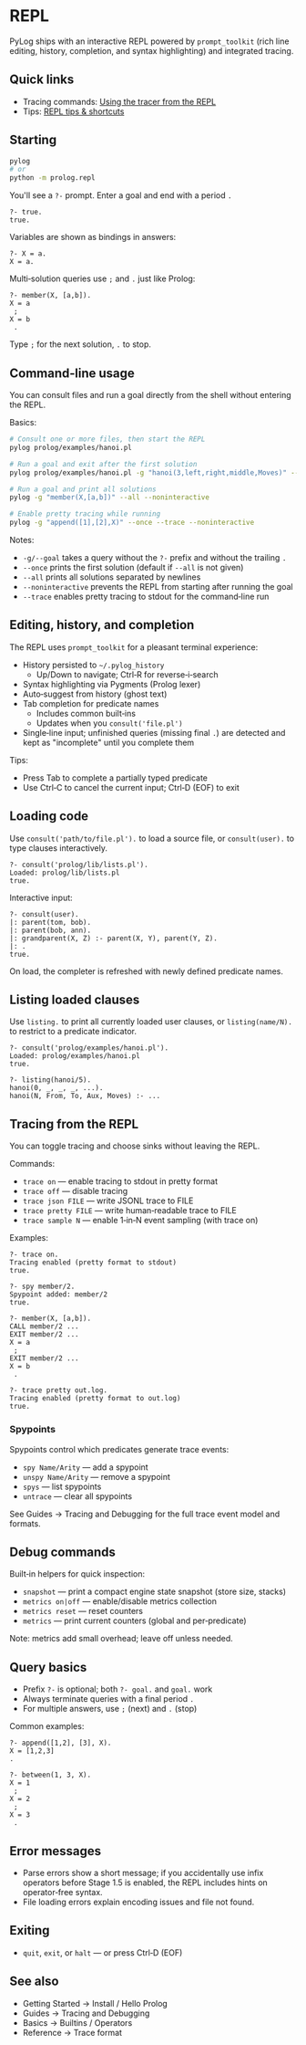# REPL

PyLog ships with an interactive REPL powered by `prompt_toolkit` (rich line
editing, history, completion, and syntax highlighting) and integrated tracing.

## Quick links

- Tracing commands: [Using the tracer from the REPL](../guides/tracing-and-debugging.md#using-the-tracer-from-the-repl)
- Tips: [REPL tips & shortcuts](../guides/repl-tips.md#tracing-from-the-repl)

## Starting

```bash
pylog
# or
python -m prolog.repl
```

You'll see a `?-` prompt. Enter a goal and end with a period `.`

```text
?- true.
true.
```

Variables are shown as bindings in answers:

```text
?- X = a.
X = a.
```

Multi‑solution queries use `;` and `.` just like Prolog:

```text
?- member(X, [a,b]).
X = a
 ;
X = b
 .
```

Type `;` for the next solution, `.` to stop.

## Command‑line usage

You can consult files and run a goal directly from the shell without entering the REPL.

Basics:

```bash
# Consult one or more files, then start the REPL
pylog prolog/examples/hanoi.pl

# Run a goal and exit after the first solution
pylog prolog/examples/hanoi.pl -g "hanoi(3,left,right,middle,Moves)" --once --noninteractive

# Run a goal and print all solutions
pylog -g "member(X,[a,b])" --all --noninteractive

# Enable pretty tracing while running
pylog -g "append([1],[2],X)" --once --trace --noninteractive
```

Notes:

- `-g/--goal` takes a query without the `?-` prefix and without the trailing `.`
- `--once` prints the first solution (default if `--all` is not given)
- `--all` prints all solutions separated by newlines
- `--noninteractive` prevents the REPL from starting after running the goal
- `--trace` enables pretty tracing to stdout for the command‑line run

## Editing, history, and completion

The REPL uses `prompt_toolkit` for a pleasant terminal experience:

- History persisted to `~/.pylog_history`
  - Up/Down to navigate; Ctrl‑R for reverse‑i‑search
- Syntax highlighting via Pygments (Prolog lexer)
- Auto‑suggest from history (ghost text)
- Tab completion for predicate names
  - Includes common built‑ins
  - Updates when you `consult('file.pl')`
- Single‑line input; unfinished queries (missing final `.`) are detected and kept as "incomplete" until you complete them

Tips:
- Press Tab to complete a partially typed predicate
- Use Ctrl‑C to cancel the current input; Ctrl‑D (EOF) to exit

## Loading code

Use `consult('path/to/file.pl').` to load a source file, or `consult(user).` to type clauses interactively.

```text
?- consult('prolog/lib/lists.pl').
Loaded: prolog/lib/lists.pl
true.
```

Interactive input:

```text
?- consult(user).
|: parent(tom, bob).
|: parent(bob, ann).
|: grandparent(X, Z) :- parent(X, Y), parent(Y, Z).
|: .
true.
```

On load, the completer is refreshed with newly defined predicate names.

## Listing loaded clauses

Use `listing.` to print all currently loaded user clauses, or `listing(name/N).` to restrict to a predicate indicator.

```text
?- consult('prolog/examples/hanoi.pl').
Loaded: prolog/examples/hanoi.pl
true.

?- listing(hanoi/5).
hanoi(0, _, _, _, ...).
hanoi(N, From, To, Aux, Moves) :- ...
```

## Tracing from the REPL

You can toggle tracing and choose sinks without leaving the REPL.

Commands:

- `trace on` — enable tracing to stdout in pretty format
- `trace off` — disable tracing
- `trace json FILE` — write JSONL trace to FILE
- `trace pretty FILE` — write human‑readable trace to FILE
- `trace sample N` — enable 1‑in‑N event sampling (with trace on)

Examples:

```text
?- trace on.
Tracing enabled (pretty format to stdout)
true.

?- spy member/2.
Spypoint added: member/2
true.

?- member(X, [a,b]).
CALL member/2 ...
EXIT member/2 ...
X = a
 ;
EXIT member/2 ...
X = b
 .

?- trace pretty out.log.
Tracing enabled (pretty format to out.log)
true.
```

### Spypoints

Spypoints control which predicates generate trace events:

- `spy Name/Arity` — add a spypoint
- `unspy Name/Arity` — remove a spypoint
- `spys` — list spypoints
- `untrace` — clear all spypoints

See Guides → Tracing and Debugging for the full trace event model and formats.

## Debug commands

Built‑in helpers for quick inspection:

- `snapshot` — print a compact engine state snapshot (store size, stacks)
- `metrics on|off` — enable/disable metrics collection
- `metrics reset` — reset counters
- `metrics` — print current counters (global and per‑predicate)

Note: metrics add small overhead; leave off unless needed.

## Query basics

- Prefix `?-` is optional; both `?- goal.` and `goal.` work
- Always terminate queries with a final period `.`
- For multiple answers, use `;` (next) and `.` (stop)

Common examples:

```text
?- append([1,2], [3], X).
X = [1,2,3]
.

?- between(1, 3, X).
X = 1
 ;
X = 2
 ;
X = 3
 .
```

## Error messages

- Parse errors show a short message; if you accidentally use infix operators before Stage 1.5 is enabled, the REPL includes hints on operator‑free syntax.
- File loading errors explain encoding issues and file not found.

## Exiting

- `quit`, `exit`, or `halt` — or press Ctrl‑D (EOF)

## See also

- Getting Started → Install / Hello Prolog
- Guides → Tracing and Debugging
- Basics → Builtins / Operators
- Reference → Trace format

